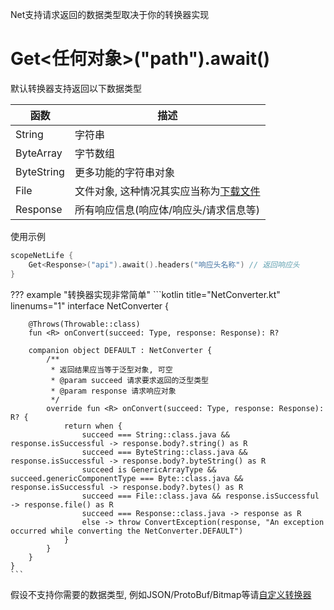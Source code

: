 Net支持请求返回的数据类型取决于你的转换器实现

# Get<任何对象>("path").await()

默认转换器支持返回以下数据类型

| 函数 | 描述 |
|-|-|
| String | 字符串 |
| ByteArray | 字节数组 |
| ByteString | 更多功能的字符串对象 |
| File | 文件对象, 这种情况其实应当称为[下载文件](download-file.md) |
| Response | 所有响应信息(响应体/响应头/请求信息等) |

使用示例

```kotlin
scopeNetLife {
    Get<Response>("api").await().headers("响应头名称") // 返回响应头
}
```

??? example "转换器实现非常简单"
    ```kotlin title="NetConverter.kt" linenums="1"
    interface NetConverter {

        @Throws(Throwable::class)
        fun <R> onConvert(succeed: Type, response: Response): R?

        companion object DEFAULT : NetConverter {
            /**
             * 返回结果应当等于泛型对象, 可空
             * @param succeed 请求要求返回的泛型类型
             * @param response 请求响应对象
             */
            override fun <R> onConvert(succeed: Type, response: Response): R? {
                return when {
                    succeed === String::class.java && response.isSuccessful -> response.body?.string() as R
                    succeed === ByteString::class.java && response.isSuccessful -> response.body?.byteString() as R
                    succeed is GenericArrayType && succeed.genericComponentType === Byte::class.java && response.isSuccessful -> response.body?.bytes() as R
                    succeed === File::class.java && response.isSuccessful -> response.file() as R
                    succeed === Response::class.java -> response as R
                    else -> throw ConvertException(response, "An exception occurred while converting the NetConverter.DEFAULT")
                }
            }
        }
    }
    ```

假设不支持你需要的数据类型, 例如JSON/ProtoBuf/Bitmap等请[自定义转换器](/converter/#_3)